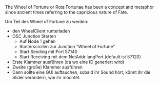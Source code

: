 The Wheel of Fortune or Rota Fortunae has been a concept and metaphor since ancient times referring to the capricious nature of Fate.

Um Teil des Wheel of Fortune zu werden:
- den WheelClient runterladen
- OSC Junction Starten
	- Auf Node 1 gehen
	- Runterscrollen zur Junction "Wheel of Fortune"
	- Start Sending mit Port 57140
	- Start Receiving mit dem NetAddr.langPort (default ist 57120)
- Erste Klammer ausführen (da wo eine ID generiert wird)
- Zweite (große) Klammer ausführen
- Dann sollte eine GUI auftauchen, sobald ihr Sound hört, könnt ihr die Slider verändern, wie ihr möchtet.
